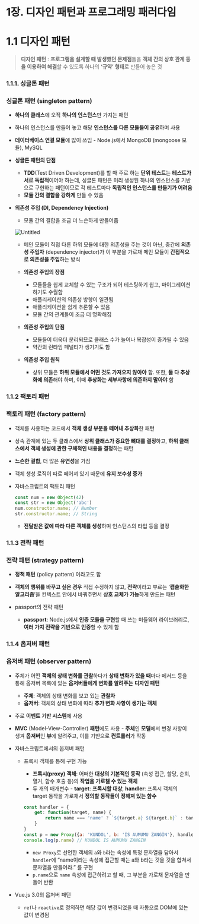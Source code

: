 # 1장. 디자인 패턴과 프로그래밍 패러다임

# 1.1 디자인 패턴

> **디자인 패턴** : **프로그램을 설계할 때 발생했던 문제점**들을 **객체 간의 상호 관계 등을 이용하여 해결**할 수 있도록 하나의 **‘규약’ 형태**로 만들어 놓은 것
> 

### 1.1.1. 싱글톤 패턴

### 싱글톤 패턴 (singleton pattern)

- **하나의 클래스**에 오직 **하나의 인스턴스**만 가지는 패턴
- 하나의 인스턴스를 만들어 놓고 해당 **인스턴스를 다른 모듈들이 공유**하며 사용
- **데이터베이스 연결 모듈**에 많이 쓰임 - Node.js에서 MongoDB (mongoose 모듈), MySQL

- **싱글톤 패턴의 단점**
    - **TDD**(Test Driven Development)를 할 때 주로 하는 **단위 테스트**는 **테스트가 서로 독립적**이어야 하는데, 싱글톤 패턴은 미리 생성된 하나의 인스턴스를 기반으로 구현하는 패턴이므로 각 테스트마다 **독립적인 인스턴스를 만들기가 어려움**
    - **모듈 간의 결합을 강하게** 만들 수 있음

- **의존성 주입 (DI, Dependency Injection)**
    - 모듈 간의 결합을 조금 더 느슨하게 만들어줌
    
    ![Untitled](1%E1%84%8C%E1%85%A1%E1%86%BC%20%E1%84%83%E1%85%B5%E1%84%8C%E1%85%A1%E1%84%8B%E1%85%B5%E1%86%AB%20%E1%84%91%E1%85%A2%E1%84%90%E1%85%A5%E1%86%AB%E1%84%80%E1%85%AA%20%E1%84%91%E1%85%B3%E1%84%85%E1%85%A9%E1%84%80%E1%85%B3%E1%84%85%E1%85%A2%E1%84%86%E1%85%B5%E1%86%BC%20%E1%84%91%E1%85%A2%E1%84%85%E1%85%A5%E1%84%83%E1%85%A1%E1%84%8B%E1%85%B5%E1%86%B7%2026cb3d46bf0543bfb291428e811714f2/Untitled.png)
    
    - 메인 모듈이 직접 다른 하위 모듈에 대한 의존성을 주는 것이 아닌, 중간에 **의존성 주입자** (dependency injector)가 이 부분을 가로채 메인 모듈이 **간접적으로 의존성을 주입**하는 방식
    
    - **의존성 주입의 장점**
        - 모듈들을 쉽게 교체할 수 있는 구조가 되어 테스팅하기 쉽고, 마이그레이션하기도 수월함
        - 애플리케이션의 의존성 방향이 일관됨
        - 애플리케이션을 쉽게 추론할 수 있음
        - 모듈 간의 관계들이 조금 더 명확해짐
    - **의존성 주입의 단점**
        - 모듈들이 더욱더 분리되므로 클래스 수가 늘어나 복잡성이 증가될 수 있음
        - 약간의 런타임 페널티가 생기기도 함
    - **의존성 주입 원칙**
        - 상위 모듈은 **하위 모듈에서 어떤 것도 가져오지 않아야** 함. 또한, **둘 다 추상화에 의존**해야 하며, 이때 **추상화는 세부사항에 의존하지 말아야** 함

### 1.1.2 팩토리 패턴

### **팩토리 패턴** (factory pattern)

- 객체를 사용하는 코드에서 **객체 생성 부분을 떼어내 추상화**한 패턴
- 상속 관계에 있는 두 클래스에서 **상위 클래스가 중요한 뼈대를 결정**하고, **하위 클래스에서 객체 생성에 관한 구체적인 내용을 결정**하는 패턴

- **느슨한 결합**, 더 많은 **유연성**을 가짐
- 객체 생성 로직이 따로 떼어져 있기 때문에 **유지 보수성 증가**

- 자바스크립트의 팩토리 패턴
    
    ```jsx
    const num = new Object(42)
    const str = new Object('abc')
    num.constructor.name; // Number
    str.constructor.name; // String
    ```
    
    - **전달받은 값에 따라 다른 객체를 생성**하며 인스턴스의 타입 등을 결정

### 1.1.3 전략 패턴

### **전략 패턴** (strategy pattern)

- **정책 패턴** (policy pattern) 이라고도 함
- **객체의 행위를 바꾸고 싶은 경우** 직접 수정하지 않고, **전략**이라고 부르는 ‘**캡슐화한 알고리즘**’을 컨텍스트 안에서 바꿔주면서 **상호 교체가 가능**하게 만드는 패턴

- passport의 전략 패턴
    - **passport**: Node.js에서 **인증 모듈을 구현**할 때 쓰는 미들웨어 라이브러리로, **여러 가지 전략을 기반으로 인증**할 수 있게 함
    

### 1.1.4 옵저버 패턴

### 옵저버 패턴 (observer pattern)

- 주체가 어떤 **객체의 상태 변화를 관찰**하다가 **상태 변화가 있을 때**마다 메서드 등을 통해 옵저버 목록에 있는 **옵저버들에게 변화를 알려주는** **디자인 패턴**
    - **주체**: 객체의 상태 변화를 보고 있는 **관찰자**
    - **옵저버**: 객체의 상태 변화에 따라 **추가 변화 사항이 생기는 객체**
- 주로 **이벤트 기반 시스템**에 사용
- **MVC** (Model-View-Controller) **패턴**에도 사용 - **주체**인 **모델**에서 변경 사항이 생겨 **옵저버**인 **뷰**에 알려주고, 이를 기반으로 **컨트롤러**가 작동

- 자바스크립트에서의 옵저버 패턴
    - 프록시 객체를 통해 구현 가능
        - **프록시(proxy) 객체**: 어떠한 **대상의 기본적인 동작** (속성 접근, 할당, 순회, 열거, 함수 호출 등)의 **작업을 가로챌 수 있는 객체**
        - 두 개의 매개변수 - **target**: **프록시할 대상**, **handler**: 프록시 객체의 target 동작을 가로채서 **정의할 동작들이 정해져 있는 함수**
        
        ```jsx
        const handler = {
        	get: function(target, name) {
        		return name === 'name' ? `${target.a} ${target.b}` : target[name]
        	}
        }
        const p = new Proxy({a: 'KUNDOL', b: 'IS AUMUMU ZANGIN'}, handler)
        console.log(p.name) // KUNDOL IS AUMUMU ZANGIN
        ```
        
        - `new Proxy`로 선언한 객체의 `a`와 `b`라는 속성에 특정 문자열을 담아서 `handler`에 “name이라는 속성에 접근할 때는 a와 b라는 것을 것을 합쳐서 문자열을 만들어라.” 를 구현
        - `p.name`으로 `name` 속성에 접근하려고 할 때, 그 부분을 가로채 문자열을 만들어 반환
        
- Vue.js 3.0의 옵저버 패턴
    - `ref`나 `reactive`로 정의하면 해당 값이 변경되었을 때 자동으로 DOM에 있는 값이 변경됨